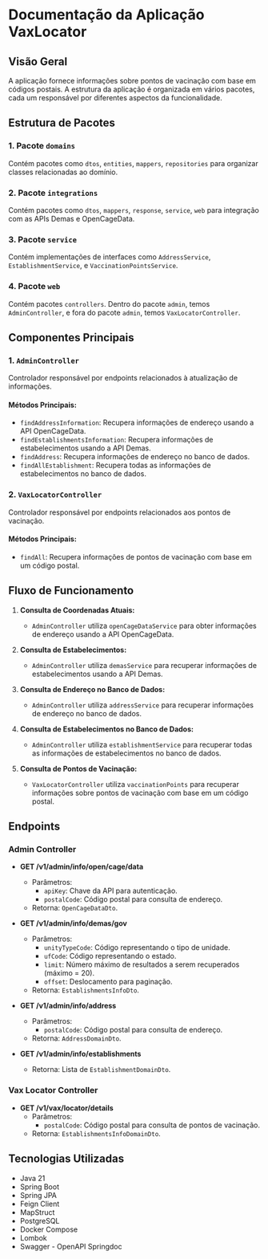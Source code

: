 # Documentação da Aplicação VaxLocator

## Visão Geral

A aplicação fornece informações sobre pontos de vacinação com base em códigos postais. A estrutura da aplicação é organizada em vários pacotes, cada um responsável por diferentes aspectos da funcionalidade.

## Estrutura de Pacotes

### 1. Pacote `domains`

Contém pacotes como `dtos`, `entities`, `mappers`, `repositories` para organizar classes relacionadas ao domínio.

### 2. Pacote `integrations`

Contém pacotes como `dtos`, `mappers`, `response`, `service`, `web` para integração com as APIs Demas e OpenCageData.

### 3. Pacote `service`

Contém implementações de interfaces como `AddressService`, `EstablishmentService`, e `VaccinationPointsService`.

### 4. Pacote `web`

Contém pacotes `controllers`. Dentro do pacote `admin`, temos `AdminController`, e fora do pacote `admin`, temos `VaxLocatorController`.

## Componentes Principais

### 1. `AdminController`

Controlador responsável por endpoints relacionados à atualização de informações.

#### Métodos Principais:

- `findAddressInformation`: Recupera informações de endereço usando a API OpenCageData.
- `findEstablishmentsInformation`: Recupera informações de estabelecimentos usando a API Demas.
- `findAddress`: Recupera informações de endereço no banco de dados.
- `findAllEstablishment`: Recupera todas as informações de estabelecimentos no banco de dados.

### 2. `VaxLocatorController`

Controlador responsável por endpoints relacionados aos pontos de vacinação.

#### Métodos Principais:

- `findAll`: Recupera informações de pontos de vacinação com base em um código postal.

## Fluxo de Funcionamento

1. **Consulta de Coordenadas Atuais:**
    - `AdminController` utiliza `openCageDataService` para obter informações de endereço usando a API OpenCageData.

2. **Consulta de Estabelecimentos:**
    - `AdminController` utiliza `demasService` para recuperar informações de estabelecimentos usando a API Demas.

3. **Consulta de Endereço no Banco de Dados:**
    - `AdminController` utiliza `addressService` para recuperar informações de endereço no banco de dados.

4. **Consulta de Estabelecimentos no Banco de Dados:**
    - `AdminController` utiliza `establishmentService` para recuperar todas as informações de estabelecimentos no banco de dados.

5. **Consulta de Pontos de Vacinação:**
    - `VaxLocatorController` utiliza `vaccinationPoints` para recuperar informações sobre pontos de vacinação com base em um código postal.

## Endpoints

### Admin Controller

- **GET /v1/admin/info/open/cage/data**
    - Parâmetros:
        - `apiKey`: Chave da API para autenticação.
        - `postalCode`: Código postal para consulta de endereço.
    - Retorna: `OpenCageDataDto`.

- **GET /v1/admin/info/demas/gov**
    - Parâmetros:
        - `unityTypeCode`: Código representando o tipo de unidade.
        - `ufCode`: Código representando o estado.
        - `limit`: Número máximo de resultados a serem recuperados (máximo = 20).
        - `offset`: Deslocamento para paginação.
    - Retorna: `EstablishmentsInfoDto`.

- **GET /v1/admin/info/address**
    - Parâmetros:
        - `postalCode`: Código postal para consulta de endereço.
    - Retorna: `AddressDomainDto`.

- **GET /v1/admin/info/establishments**
    - Retorna: Lista de `EstablishmentDomainDto`.

### Vax Locator Controller

- **GET /v1/vax/locator/details**
    - Parâmetros:
        - `postalCode`: Código postal para consulta de pontos de vacinação.
    - Retorna: `EstablishmentsInfoDomainDto`.
## Tecnologias Utilizadas

- Java 21
- Spring Boot
- Spring JPA
- Feign Client
- MapStruct
- PostgreSQL
- Docker Compose
- Lombok
- Swagger - OpenAPI Springdoc